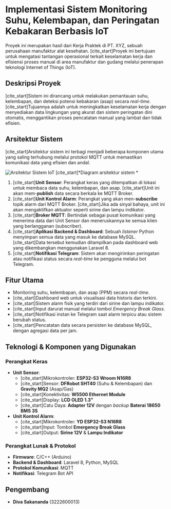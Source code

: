 # Implementasi Sistem Monitoring Suhu, Kelembapan, dan Peringatan Kebakaran Berbasis IoT

Proyek ini merupakan hasil dari Kerja Praktek di PT. XYZ, sebuah perusahaan manufaktur alat kesehatan. [cite_start]Proyek ini bertujuan untuk mengatasi tantangan operasional terkait keselamatan kerja dan efisiensi proses manual di area manufaktur dan gudang melalui penerapan teknologi Internet of Things (IoT).

## Deskripsi Proyek

[cite_start]Sistem ini dirancang untuk melakukan pemantauan suhu, kelembapan, dan deteksi potensi kebakaran (asap) secara *real-time*. [cite_start]Tujuannya adalah untuk meningkatkan keselamatan kerja dengan menyediakan data lingkungan yang akurat dan sistem peringatan dini otomatis, menggantikan proses pencatatan manual yang lambat dan tidak efisien.

## Arsitektur Sistem

[cite_start]Arsitektur sistem ini terbagi menjadi beberapa komponen utama yang saling terhubung melalui protokol MQTT untuk memastikan komunikasi data yang efisien dan andal.

![Arsitektur Sistem IoT](https://i.imgur.com/k9DqH4r.png)
[cite_start]*Diagram arsitektur sistem *

1.  [cite_start]**Unit Sensor**: Perangkat keras yang ditempatkan di lokasi untuk membaca data suhu, kelembapan, dan asap. [cite_start]Unit ini akan mem-**publish** data secara berkala ke MQTT Broker.
2.  [cite_start]**Unit Kontrol Alarm**: Perangkat yang akan men-**subscribe** topik alarm dari MQTT Broker. [cite_start]Jika ada sinyal bahaya, unit ini akan mengaktifkan aktuator seperti sirine dan lampu indikator.
3.  [cite_start]**Broker MQTT**: Bertindak sebagai pusat komunikasi yang menerima data dari Unit Sensor dan meneruskannya ke semua klien yang berlangganan (subscriber).
4.  [cite_start]**Aplikasi Backend & Dashboard**: Sebuah *listener* Python menyimpan semua data yang masuk ke database MySQL. [cite_start]Data tersebut kemudian ditampilkan pada dashboard web yang dikembangkan menggunakan Laravel 8.
5.  [cite_start]**Notifikasi Telegram**: Sistem akan mengirimkan peringatan atau notifikasi status secara *real-time* ke pengguna melalui bot Telegram.

## Fitur Utama

-   Monitoring suhu, kelembapan, dan asap (PPM) secara *real-time*.
-   [cite_start]Dashboard web untuk visualisasi data historis dan terkini.
-   [cite_start]Sistem alarm fisik yang terdiri dari sirine dan lampu indikator.
-   [cite_start]Input darurat manual melalui tombol *Emergency Break Glass*.
-   [cite_start]Notifikasi instan ke Telegram saat alarm terpicu atau sistem berubah status.
-   [cite_start]Pencatatan data secara persisten ke database MySQL, dengan agregasi data per jam.

## Teknologi & Komponen yang Digunakan

### Perangkat Keras
-   **Unit Sensor**:
    -   [cite_start]Mikrokontroler: **ESP32-S3 Wroom N16R8** 
    -   [cite_start]Sensor: **DFRobot SHT40** (Suhu & Kelembapan) dan **Gravity MQ2** (Asap/Gas) 
    -   [cite_start]Konektivitas: **W5500 Ethernet Module** 
    -   [cite_start]Display: **LCD OLED 1.3"** 
    -   [cite_start]Catu Daya: **Adapter 12V** dengan *backup* **Baterai 18650 BMS 3S** 
-   **Unit Kontrol Alarm**:
    -   [cite_start]Mikrokontroler: **YD ESP32-S3 N16R8** 
    -   [cite_start]Input: Tombol **Emergency Break Glass** 
    -   [cite_start]Output: **Sirine 12V** & **Lampu Indikator** 

### Perangkat Lunak & Protokol
-   **Firmware**: C/C++ (Arduino)
-   **Backend & Dashboard**: Laravel 8, Python, MySQL
-   **Protokol Komunikasi**: MQTT
-   **Notifikasi**: Telegram Bot API

## Pengembang

-   **Diva Sakananda** (3222600013)
